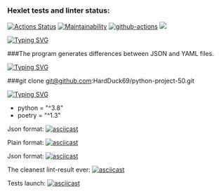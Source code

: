 ### Hexlet tests and linter status:
[![Actions Status](https://github.com/HardDuck69/python-project-50/workflows/hexlet-check/badge.svg)](https://github.com/HardDuck69/python-project-50/actions)
[![Maintainability](https://api.codeclimate.com/v1/badges/092e73742602e1e67d62/maintainability)](https://codeclimate.com/github/HardDuck69/python-project-50/maintainability)
[![github-actions](https://github.com/HardDuck69/python-project-50/actions/workflows/github-actions.yml/badge.svg)](https://github.com/HardDuck69/python-project-50/actions/workflows/github-actions.yml)
<a href="https://codeclimate.com/github/HardDuck69/python-project-50/test_coverage"><img src="https://api.codeclimate.com/v1/badges/092e73742602e1e67d62/test_coverage" /></a>

[![Typing SVG](https://readme-typing-svg.herokuapp.com?font=Fira+Code&pause=1000&color=F7CB00&width=435&lines=Description%3A)](https://git.io/typing-svg)

###The program generates differences between JSON and YAML files.

[![Typing SVG](https://readme-typing-svg.herokuapp.com?font=Fira+Code&pause=1000&color=F7CB00&width=435&lines=Installation%3A)](https://git.io/typing-svg)

###git clone git@github.com:HardDuck69/python-project-50.git

[![Typing SVG](https://readme-typing-svg.herokuapp.com?font=Fira+Code&pause=1000&color=F7CB00&width=435&lines=Requirements%3A)](https://git.io/typing-svg)
* python = "^3.8"
* poetry = "^1.3"

Json format:
[![asciicast](https://asciinema.org/a/MbmuxpTLRrDZZ2uw9Fuf41VqZ.svg)](https://asciinema.org/a/MbmuxpTLRrDZZ2uw9Fuf41VqZ)

Plain format:
[![asciicast](https://asciinema.org/a/fgQd8JT4HVdsNbUg2NgTkLhje.svg)](https://asciinema.org/a/fgQd8JT4HVdsNbUg2NgTkLhje)

Json format:
[![asciicast](https://asciinema.org/a/pHTs042LudClyyTXs0Gn82EVF.svg)](https://asciinema.org/a/pHTs042LudClyyTXs0Gn82EVF)


The cleanest lint-result ever: 
[![asciicast](https://asciinema.org/a/T3DaJUoa764SQxdMoiQT2f8ze.svg)](https://asciinema.org/a/T3DaJUoa764SQxdMoiQT2f8ze)

Tests launch:
[![asciicast](https://asciinema.org/a/C7dTT9R2O5DUkp4fNPXG4TclA.svg)](https://asciinema.org/a/C7dTT9R2O5DUkp4fNPXG4TclA)
